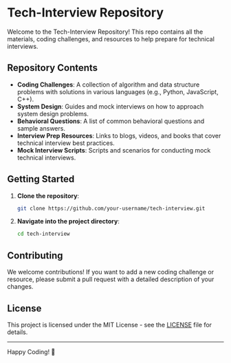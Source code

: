 # Tech-Interview Repository

Welcome to the Tech-Interview Repository! This repo contains all the materials, coding challenges, and resources to help prepare for technical interviews.

## Repository Contents

- **Coding Challenges**: A collection of algorithm and data structure problems with solutions in various languages (e.g., Python, JavaScript, C++).
- **System Design**: Guides and mock interviews on how to approach system design problems.
- **Behavioral Questions**: A list of common behavioral questions and sample answers.
- **Interview Prep Resources**: Links to blogs, videos, and books that cover technical interview best practices.
- **Mock Interview Scripts**: Scripts and scenarios for conducting mock technical interviews.

## Getting Started

1. **Clone the repository**:
    ```bash
    git clone https://github.com/your-username/tech-interview.git
    ```
2. **Navigate into the project directory**:
    ```bash
    cd tech-interview
    ```

## Contributing

We welcome contributions! If you want to add a new coding challenge or resource, please submit a pull request with a detailed description of your changes.

## License

This project is licensed under the MIT License - see the [LICENSE](LICENSE) file for details.

---

Happy Coding! 🎉
